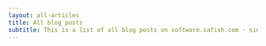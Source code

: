 ```yaml
---
layout: all-articles
title: All blog posts
subtitle: This is a list of all blog posts on software.safish.com - since 2001 (with some completely pointless ones removed along the way).
---
```


